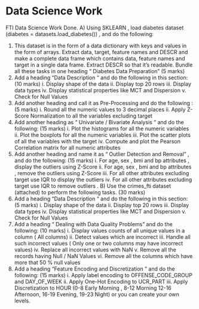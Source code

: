 # Data Science Work
 FTI Data Science Work Done.
A) Using SKLEARN , load diabetes dataset (diabetes = datasets.load_diabetes()) , and do the following:
1. This dataset is in the form of a data dictionary with keys and values in the form of arrays. Extract data, target, feature names and DESCR and make a complete data frame which contains data, feature names and target in a single data frame. Extract DESCR so that it’s readable. Bundle all these tasks in one heading “ Diabetes Data Preparation” (5 marks)
2. Add a heading “Data Description “ and do the following in this section: (10 marks)
i. Display shape of the data
ii. Display top 20 rows
iii. Display data types
iv. Display statistical properties like MCT and Dispersion
v. Check for Null Values
3. Add another heading and call it as Pre-Processing and do the following : (5 marks)
i. Round all the numeric values to 3 decimal places
ii. Apply Z-Score Normalization to all the variables excluding target
4. Add another heading as “ Univariate / Bivariate Analysis “ and do the following:
(15 marks)
i. Plot the histograms for all the numeric variables
ii. Plot the boxplots for all the numeric variables
iii. Plot the scatter plots of all the variables with the target
iv. Compute and plot the Pearson Correlation matrix for all numeric attributes
5. Add another heading and name it as “ Outlier Detection and Removal” , and do the following: (15 marks)
i. For age, sex , bmi and bp attributes , display the outliers using Z-Score
ii. For age, sex , bmi and bp attributes , remove the outliers using Z-Score
iii. For all other attributes excluding target use IQR to display the outliers
iv. For all other attributes excluding target use IQR to remove outliers .
B) Use the crimes_fti dataset (attached) to perform the following tasks. (30 marks)
1. Add a heading “Data Description “ and do the following in this section: (5 marks)
i. Display shape of the data
ii. Display top 20 rows
iii. Display data types
iv. Display statistical properties like MCT and Dispersion
v. Check for Null Values
2. Add a heading “ Dealing with Data Quality Problems” and do the following: (10 marks)
i. Display values counts of all unique values in a column ( All columns)
ii. Detect values which are incorrect
iii. Handle all such incorrect values ( Only one or two columns may have incorrect values)
iv. Replace all incorrect values with NaN
v. Remove all the records having Null / NaN Values
vi. Remove all the columns which have more that 50 % null values
3. Add a heading “Feature Encoding and Discretization ” and do the following: (15 marks)
i. Apply label encoding to OFFENSE_CODE_GROUP and DAY_OF_WEEK
ii. Apply One-Hot Encoding to UCR_PART
iii. Apply Discretization to HOUR (0-8 Early Morning , 8-12 Morning 12-16 Afternoon, 16-19 Evening, 19-23 Night) or you can create your own levels.

